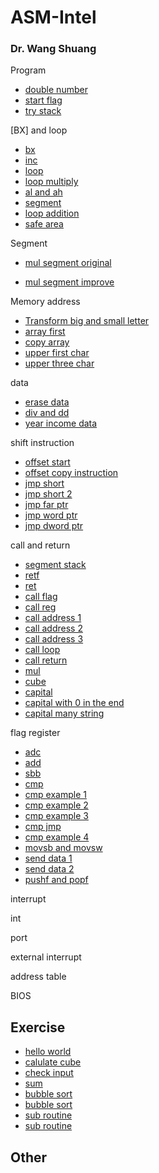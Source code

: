 # ASM-Intel

### Dr. Wang Shuang

Program

* [double number](./src/wang/01-double-numb.asm)
* [start flag](./src/wang/02-start-flag.asm)
* [try stack](./src/wang/03-try-stack.asm)

[BX] and loop

* [bx](./src/wang/04-bx.asm)
* [inc](./src/wang/05-inc.asm)
* [loop](./src/wang/06-loop.asm)
* [loop multiply](./src/wang/07-loop-mul.asm)
* [al and ah](./src/wang/08-al-ah.asm)
* [segment](./src/wang/09-seg.asm)
* [loop addition](./src/wang/10-loop-add.asm)
* [safe area](./src/wang/11-safe-area.asm)

Segment

* [mul segment original](./src/wang/12-mul-seg-original.asm)

* [mul segment improve](./src/wang/13-mul-seg-improve.asm)

Memory address

* [Transform big and small letter](./src/wang/14-big-small-letter.asm)
* [array first](./src/wang/15-array-try.asm)
* [copy array](./src/wang/16-copy-array.asm)
* [upper first char](./src/wang/17-upper-first-char.asm)
* [upper three char](./src/wang/18-upper-three-first-char.asm)

data

* [erase data](./src/wang/18-upper-three-first-char.asm)
* [div and dd](./src/wang/20-div-dd.asm)
* [year income data](./src/wang/21-year-income.asm)

shift instruction

* [offset start](./src/wang/22-offset-start.asm)
* [offset copy instruction](./src/wang/23-offset-cp-instruct.asm)
* [jmp short](./src/wang/24-jmp-short.asm)
* [jmp short 2](./src/25-jmp-short-2.asm)
* [jmp far ptr](./src/wang/26-jmp-far-ptr.asm)
* [jmp word ptr](./src/wang/27-jmp-word-ptr.asm)
* [jmp dword ptr](./src/wang/28-jmp-dword-ptr.asm)

call and return

* [segment stack](./src/wang/29-seg-stack.asm)
* [retf](./src/wang/30-retf.asm)
* [ret](./src/wang/31-ret.asm)
* [call flag](./src/wang/32-call-flag.asm)
* [call reg](./src/wang/33-call-reg.asm)
* [call address 1](./src/wang/34-call-address.asm)
* [call address 2](./src/wang/35-call-address-2.asm)
* [call address 3](./src/wang/36-call-address-3.asm)
* [call loop](./src/wang/37-call-loop.asm)
* [call return](./src/wang/38-call-ret.asm)
* [mul](./src/wang/39-mul-begin.asm)
* [cube](./src/wang/40-cube.asm)
* [capital](./src/wang/41-capital.asm)
* [capital with 0 in the end](./src/wang/42-capital-with-0-end.asm)
* [capital many string](./src/wang/43-capital-many-string.asm)

flag register

* [adc](./src/wang/44-adc-begin.asm)
* [add](./src/wang/45-add-128.asm)
* [sbb](./src/wang/46-sbb.asm)
* [cmp](./src/wang/47-cmp.asm)
* [cmp example 1](./src/wang/50-cmp-example-1.asm)
* [cmp example 2](./src/wang/49-cmp-example-2.asm)
* [cmp example 3](./src/wang/48-cmp-example-3.asm)
* [cmp jmp](./src/wang/51-cmp-j.asm)
* [cmp example 4](./src/wang/52-cmp-example-4.asm)
* [movsb and movsw](./src/wang/53-movsb-movsw.asm)
* [send data 1](./src/wang/54-send-data.asm)
* [send data 2](./src/wang/55-send-data-2.asm)
* [pushf and popf](./src/wang/56-pushf-popf.asm)

interrupt

int

port

external interrupt

address table

BIOS
## Exercise

* [hello world](./src/01print-hello.asm)
* [calulate cube](./src/02cube-of-input.asm)
* [check input](./src/03input-error.asm)
* [sum](./src/04sum-1-to-100.asm)
* [bubble sort](./src/05bubble-sort-1.asm)
* [bubble sort](./src/06bubble-sort-2.asm)
* [sub routine](./src/07subroutine.asm)
* [sub routine](./src/08stack-protect.asm)

## Other
